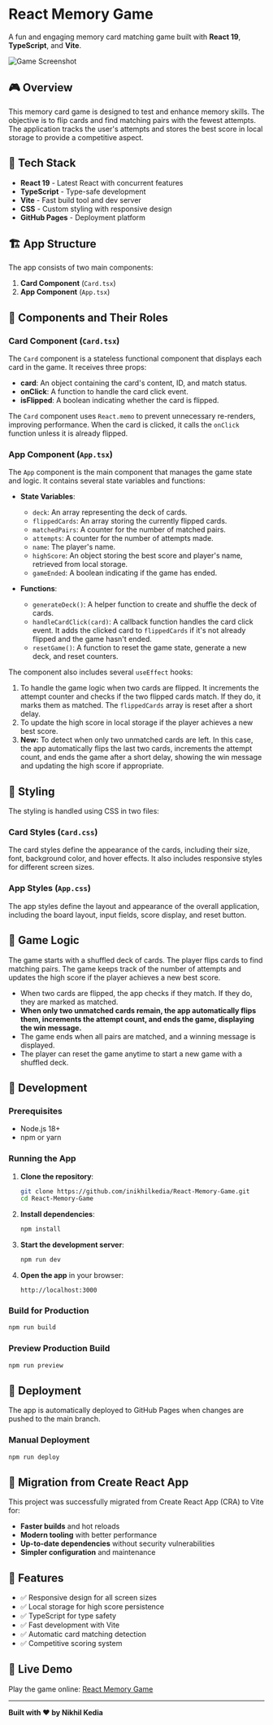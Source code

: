 # React Memory Game

A fun and engaging memory card matching game built with **React 19**, **TypeScript**, and **Vite**.

![Game Screenshot](ReactMemoryGameScreenshot.png)

## 🎮 Overview

This memory card game is designed to test and enhance memory skills. The objective is to flip cards and find matching pairs with the fewest attempts. The application tracks the user's attempts and stores the best score in local storage to provide a competitive aspect.

## 🚀 Tech Stack

- **React 19** - Latest React with concurrent features
- **TypeScript** - Type-safe development
- **Vite** - Fast build tool and dev server
- **CSS** - Custom styling with responsive design
- **GitHub Pages** - Deployment platform

## 🏗️ App Structure

The app consists of two main components:

1. **Card Component** (`Card.tsx`)
2. **App Component** (`App.tsx`)

## 🧩 Components and Their Roles

### Card Component (`Card.tsx`)

The `Card` component is a stateless functional component that displays each card in the game. It receives three props:

- **card**: An object containing the card's content, ID, and match status.
- **onClick**: A function to handle the card click event.
- **isFlipped**: A boolean indicating whether the card is flipped.

The `Card` component uses `React.memo` to prevent unnecessary re-renders, improving performance. When the card is clicked, it calls the `onClick` function unless it is already flipped.

### App Component (`App.tsx`)

The `App` component is the main component that manages the game state and logic. It contains several state variables and functions:

- **State Variables**:

  - `deck`: An array representing the deck of cards.
  - `flippedCards`: An array storing the currently flipped cards.
  - `matchedPairs`: A counter for the number of matched pairs.
  - `attempts`: A counter for the number of attempts made.
  - `name`: The player's name.
  - `highScore`: An object storing the best score and player's name, retrieved from local storage.
  - `gameEnded`: A boolean indicating if the game has ended.

- **Functions**:
  - `generateDeck()`: A helper function to create and shuffle the deck of cards.
  - `handleCardClick(card)`: A callback function handles the card click event. It adds the clicked card to `flippedCards` if it's not already flipped and the game hasn't ended.
  - `resetGame()`: A function to reset the game state, generate a new deck, and reset counters.

The component also includes several `useEffect` hooks:

1. To handle the game logic when two cards are flipped. It increments the attempt counter and checks if the two flipped cards match. If they do, it marks them as matched. The `flippedCards` array is reset after a short delay.
2. To update the high score in local storage if the player achieves a new best score.
3. **New:** To detect when only two unmatched cards are left. In this case, the app automatically flips the last two cards, increments the attempt count, and ends the game after a short delay, showing the win message and updating the high score if appropriate.

## 🎨 Styling

The styling is handled using CSS in two files:

### Card Styles (`Card.css`)

The card styles define the appearance of the cards, including their size, font, background color, and hover effects. It also includes responsive styles for different screen sizes.

### App Styles (`App.css`)

The app styles define the layout and appearance of the overall application, including the board layout, input fields, score display, and reset button.

## 🎯 Game Logic

The game starts with a shuffled deck of cards. The player flips cards to find matching pairs. The game keeps track of the number of attempts and updates the high score if the player achieves a new best score.

- When two cards are flipped, the app checks if they match. If they do, they are marked as matched.
- **When only two unmatched cards remain, the app automatically flips them, increments the attempt count, and ends the game, displaying the win message.**
- The game ends when all pairs are matched, and a winning message is displayed.
- The player can reset the game anytime to start a new game with a shuffled deck.

## 🔧 Development

### Prerequisites

- Node.js 18+
- npm or yarn

### Running the App

1. **Clone the repository**:

   ```bash
   git clone https://github.com/inikhilkedia/React-Memory-Game.git
   cd React-Memory-Game
   ```

2. **Install dependencies**:

   ```bash
   npm install
   ```

3. **Start the development server**:

   ```bash
   npm run dev
   ```

4. **Open the app** in your browser:
   ```
   http://localhost:3000
   ```

### Build for Production

```bash
npm run build
```

### Preview Production Build

```bash
npm run preview
```

## 🚀 Deployment

The app is automatically deployed to GitHub Pages when changes are pushed to the main branch.

### Manual Deployment

```bash
npm run deploy
```

## 🔄 Migration from Create React App

This project was successfully migrated from Create React App (CRA) to Vite for:

- **Faster builds** and hot reloads
- **Modern tooling** with better performance
- **Up-to-date dependencies** without security vulnerabilities
- **Simpler configuration** and maintenance

## 📱 Features

- ✅ Responsive design for all screen sizes
- ✅ Local storage for high score persistence
- ✅ TypeScript for type safety
- ✅ Fast development with Vite
- ✅ Automatic card matching detection
- ✅ Competitive scoring system

## 🎯 Live Demo

Play the game online: [React Memory Game](https://inikhilkedia.github.io/React-Memory-Game/)

---

**Built with ❤️ by Nikhil Kedia**
